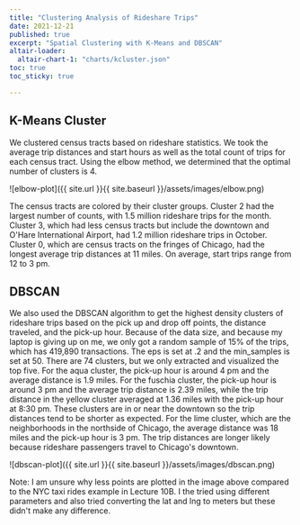 ```yaml
---
title: "Clustering Analysis of Rideshare Trips"
date: 2021-12-21
published: true
excerpt: "Spatial Clustering with K-Means and DBSCAN"
altair-loader:
  altair-chart-1: "charts/kcluster.json"
toc: true
toc_sticky: true

---
```

## K-Means Cluster

We clustered census tracts based on rideshare statistics. We took the average trip distances and start hours as well as the total count of trips for each census tract. Using the elbow method, we determined that the optimal number of clusters is 4.

![elbow-plot]({{ site.url }}{{ site.baseurl }}/assets/images/elbow.png)

The census tracts are colored by their cluster groups. Cluster 2 had the largest number of counts, with 1.5 million rideshare trips for the month. Cluster 3, which had less census tracts but include the downtown and O'Hare International Airport, had 1.2 million rideshare trips in October. Cluster 0, which are census tracts on the fringes of Chicago, had the longest average trip distances at 11 miles. On average, start trips range from 12 to 3 pm. 

<div id="altair-chart-1"></div>


## DBSCAN

We also used the DBSCAN algorithm to get the highest density clusters of rideshare trips based on the pick up and drop off points, the distance traveled, and the pick-up hour. Because of the data size, and because my laptop is giving up on me, we only got a random sample of 15% of the trips, which has 419,890 transactions. The eps is set at .2 and the min_samples is set at 50. There are 74 clusters, but we only extracted and visualized the top five. For the aqua cluster, the pick-up hour is around 4 pm and the average distance is 1.9 miles. For the fuschia cluster, the pick-up hour is around 3 pm and the average trip distance is 2.39 miles, while the trip distance in the yellow cluster averaged at 1.36 miles with the pick-up hour at 8:30 pm. These clusters are in or near the downtown so the trip distances tend to be shorter as expected. For the lime cluster, which are the neighborhoods in the northside of Chicago, the average distance was 18 miles and the pick-up hour is 3 pm. The trip distances are longer likely because rideshare passengers travel to Chicago's downtown. 

![dbscan-plot]({{ site.url }}{{ site.baseurl }}/assets/images/dbscan.png)

Note: I am unsure why less points are plotted in the image above compared to the NYC taxi rides example in Lecture 10B. I the tried using different parameters and also tried converting the lat and lng to meters but these didn't make any difference. 

